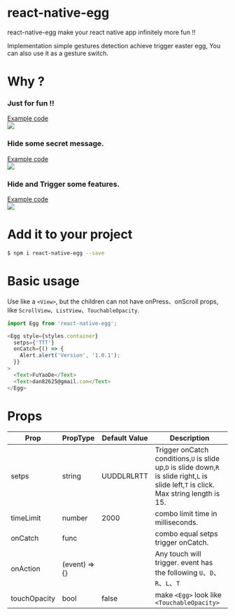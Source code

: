 # react-native-egg
react-native-egg make your react native app infinitely more fun !!

Implementation simple gestures detection achieve trigger easter egg, You can also use it as a gesture switch.

# Why ?

### Just for fun !!
[Example code](https://github.com/FuYaoDe/react-native-egg/blob/master/example/SimpleExample3.js)   
<img src="http://gifyu.com/images/S3i.gif">

### Hide some secret message.
[Example code](https://github.com/FuYaoDe/react-native-egg/blob/master/example/SimpleExample1.js)   
<img src="http://gifyu.com/images/S1i.gif">

### Hide and Trigger some features.
[Example code](https://github.com/FuYaoDe/react-native-egg/blob/master/example/SimpleExample2.js)   
<img src="http://gifyu.com/images/S2i.gif">

# Add it to your project
```bash
$ npm i react-native-egg --save
```

# Basic usage
Use like a `<View>`, but the children can not have onPress、onScroll props, like `ScrollView`、`ListView`、`TouchableOpacity`.
```javascript
import Egg from 'react-native-egg';

<Egg style={styles.container}
  setps={'TTT'}
  onCatch={() => {
    Alert.alert('Version', '1.0.1');
  }}
>
  <Text>FuYaoDe</Text>
  <Text>dan82625@gmail.com</Text>
</Egg>
```

# Props

| Prop         | PropType      | Default Value | Description                                                                                                                         |
|--------------|---------------|---------------|-------------------------------------------------------------------------------------------------------------------------------------|
| setps        | string        | UUDDLRLRTT    | Trigger onCatch conditions,`U` is slide up,`D` is slide down,`R` is slide right,`L` is slide left,`T` is click. Max string length is 15. |
| timeLimit    | number        | 2000          | combo limit time in milliseconds.                                                                                                   |
| onCatch      | func          |               | combo equal setps trigger onCatch.                                                                                                  |
| onAction     | (event) => {}   |               | Any touch will trigger. event has the following `U`、`D`、`R`、`L`、`T`                                                                                                         |
| touchOpacity | bool          | false         | make `<Egg>` look like `<TouchableOpacity>`                                                                                         |
